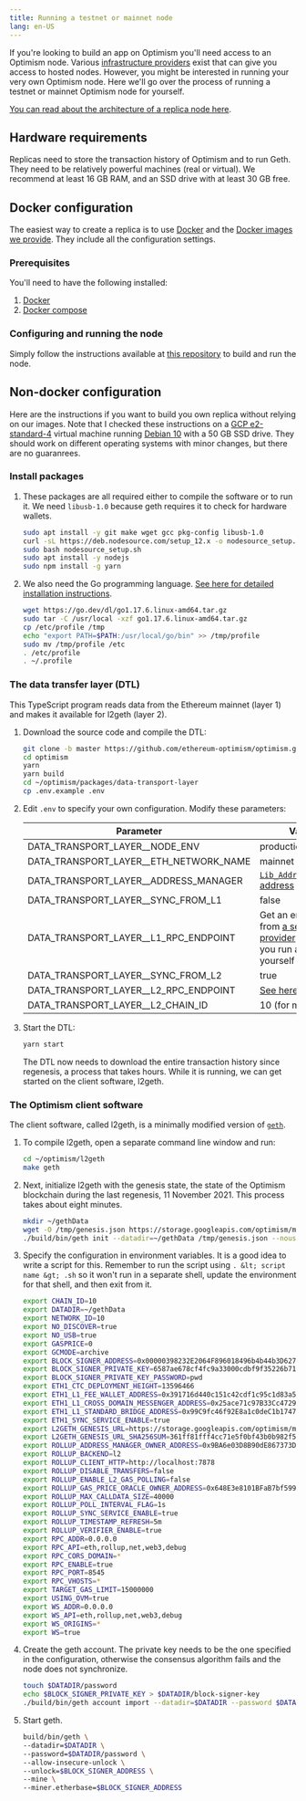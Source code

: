 ```yaml
---
title: Running a testnet or mainnet node
lang: en-US
---
```


If you're looking to build an app on Optimism you'll need access to an Optimism node.
Various [infrastructure providers](https://www.optimism.io/apps/tools) exist that can give you access to hosted nodes.
However, you might be interested in running your very own Optimism node.
Here we'll go over the process of running a testnet or mainnet Optimism node for yourself.

[You can read about the architecture of a replica node here](../../how-optimism-works/#block-execution).

## Hardware requirements

Replicas need to store the transaction history of Optimism and to run Geth. 
They need to be relatively powerful machines (real or virtual). 
We recommend at least 16 GB RAM, and an SSD drive with at least 30 GB free.

## Docker configuration

The easiest way to create a replica is to use [Docker](https://www.docker.com/) and the [Docker images we provide](https://hub.docker.com/u/ethereumoptimism). They include all the configuration settings.

### Prerequisites

You'll need to have the following installed:

1. [Docker](https://www.docker.com/)
1. [Docker compose](https://docs.docker.com/compose/install/)

### Configuring and running the node

Simply follow the instructions available at [this repository](https://github.com/optimisticben/op-replica/) to build and run the node.

## Non-docker configuration

Here are the instructions if you want to build you own replica without relying on our images.
Note that I checked these instructions on a [GCP e2-standard-4](https://cloud.google.com/compute/docs/general-purpose-machines#e2-standard) virtual machine running [Debian 10](https://www.debian.org/News/2021/2021100902) with a 50 GB SSD drive. 
They should work on different operating systems with minor changes, but there are no guaranrees.

### Install packages

1. These packages are all required either to compile the software or to run it. 
    We need `libusb-1.0` because geth requires it to check for hardware wallets.

    ```sh
    sudo apt install -y git make wget gcc pkg-config libusb-1.0
    curl -sL https://deb.nodesource.com/setup_12.x -o nodesource_setup.sh
    sudo bash nodesource_setup.sh
    sudo apt install -y nodejs
    sudo npm install -g yarn  
    ```

1. We also need the Go programming language.
    [See here for detailed installation instructions](https://go.dev/doc/install).

    ```sh
    wget https://go.dev/dl/go1.17.6.linux-amd64.tar.gz
    sudo tar -C /usr/local -xzf go1.17.6.linux-amd64.tar.gz
    cp /etc/profile /tmp
    echo "export PATH=$PATH:/usr/local/go/bin" >> /tmp/profile
    sudo mv /tmp/profile /etc
    . /etc/profile
    . ~/.profile
    ```


### The data transfer layer (DTL)

This TypeScript program reads data from the Ethereum mainnet (layer 1) and makes it available for l2geth (layer 2). 

1. Download the source code and compile the DTL:

    ```sh
    git clone -b master https://github.com/ethereum-optimism/optimism.git
    cd optimism
    yarn
    yarn build
    cd ~/optimism/packages/data-transport-layer
    cp .env.example .env
    ```

1. Edit `.env` to specify your own configuration.
    Modify these parameters:


    | Parameter | Value |
    | --------- | ----- |
    | DATA_TRANSPORT_LAYER__NODE_ENV         | production |
    | DATA_TRANSPORT_LAYER__ETH_NETWORK_NAME | mainnet |    
    | DATA_TRANSPORT_LAYER__ADDRESS_MANAGER  | [`Lib_AddressManager` address](https://github.com/ethereum-optimism/optimism/tree/develop/packages/contracts/deployments/mainnet#layer-1-contracts) | 
    | DATA_TRANSPORT_LAYER__SYNC_FROM_L1     | false |    
    | DATA_TRANSPORT_LAYER__L1_RPC_ENDPOINT  | Get an endpoint from [a service provider](https://ethereum.org/en/developers/docs/nodes-and-clients/nodes-as-a-service/) unless you run a node yourself |
    | DATA_TRANSPORT_LAYER__SYNC_FROM_L2     | true |
    | DATA_TRANSPORT_LAYER__L2_RPC_ENDPOINT  | [See here](../../useful-tools/networks/) |
    | DATA_TRANSPORT_LAYER__L2_CHAIN_ID      | 10 (for mainnet) |



1. Start the DTL:

    ```sh
    yarn start
    ```

    The DTL now needs to download the entire transaction history since regenesis, a process that takes hours.
    While it is running, we can get started on the client software, l2geth.


### The Optimism client software

The client software, called l2geth, is a minimally modified version of [`geth`](https://geth.ethereum.org/).

1. To compile l2geth, open a separate command line window and run:

    ```sh
    cd ~/optimism/l2geth
    make geth
    ```

1. Next, initialize l2geth with the genesis state, the state of the Optimism blockchain during the last regenesis, 11 November 2021. 
   This process takes about eight minutes.

    ```sh
    mkdir ~/gethData
    wget -O /tmp/genesis.json https://storage.googleapis.com/optimism/mainnet/genesis-v0.5.0.json
    ./build/bin/geth init --datadir=~/gethData /tmp/genesis.json --nousb
    ```

1. Specify the configuration in environment variables. 
    It is a good idea to write a script for this.
    Remember to run the script using `. &lt; script name &gt; .sh` so it won't run in a separate shell, update the environment for that shell, and then exit from it.

    ```sh
    export CHAIN_ID=10
    export DATADIR=~/gethData
    export NETWORK_ID=10
    export NO_DISCOVER=true
    export NO_USB=true
    export GASPRICE=0
    export GCMODE=archive
    export BLOCK_SIGNER_ADDRESS=0x00000398232E2064F896018496b4b44b3D62751F
    export BLOCK_SIGNER_PRIVATE_KEY=6587ae678cf4fc9a33000cdbf9f35226b71dcc6a4684a31203241f9bcfd55d27
    export BLOCK_SIGNER_PRIVATE_KEY_PASSWORD=pwd
    export ETH1_CTC_DEPLOYMENT_HEIGHT=13596466
    export ETH1_L1_FEE_WALLET_ADDRESS=0x391716d440c151c42cdf1c95c1d83a5427bca52c
    export ETH1_L1_CROSS_DOMAIN_MESSENGER_ADDRESS=0x25ace71c97B33Cc4729CF772ae268934F7ab5fA1
    export ETH1_L1_STANDARD_BRIDGE_ADDRESS=0x99C9fc46f92E8a1c0deC1b1747d010903E884bE1
    export ETH1_SYNC_SERVICE_ENABLE=true
    export L2GETH_GENESIS_URL=https://storage.googleapis.com/optimism/mainnet/genesis-v0.5.0.json
    export L2GETH_GENESIS_URL_SHA256SUM=361ff81fff4cc71e5f0bf43b0b982f5cfd08d068f730b9a61516fe1fa8fd914a
    export ROLLUP_ADDRESS_MANAGER_OWNER_ADDRESS=0x9BA6e03D8B90dE867373Db8cF1A58d2F7F006b3A
    export ROLLUP_BACKEND=l2
    export ROLLUP_CLIENT_HTTP=http://localhost:7878
    export ROLLUP_DISABLE_TRANSFERS=false
    export ROLLUP_ENABLE_L2_GAS_POLLING=false
    export ROLLUP_GAS_PRICE_ORACLE_OWNER_ADDRESS=0x648E3e8101BFaB7bf5997Bd007Fb473786019159
    export ROLLUP_MAX_CALLDATA_SIZE=40000
    export ROLLUP_POLL_INTERVAL_FLAG=1s
    export ROLLUP_SYNC_SERVICE_ENABLE=true
    export ROLLUP_TIMESTAMP_REFRESH=5m
    export ROLLUP_VERIFIER_ENABLE=true
    export RPC_ADDR=0.0.0.0
    export RPC_API=eth,rollup,net,web3,debug
    export RPC_CORS_DOMAIN=*
    export RPC_ENABLE=true
    export RPC_PORT=8545
    export RPC_VHOSTS=*
    export TARGET_GAS_LIMIT=15000000
    export USING_OVM=true
    export WS_ADDR=0.0.0.0
    export WS_API=eth,rollup,net,web3,debug
    export WS_ORIGINS=*
    export WS=true
    ```

1. Create the geth account. 
   The private key needs to be the one specified in the configuration, otherwise the consensus algorithm fails and the node does not synchronize.

    ```sh
    touch $DATADIR/password
    echo $BLOCK_SIGNER_PRIVATE_KEY > $DATADIR/block-signer-key
    ./build/bin/geth account import --datadir=$DATADIR --password $DATADIR/password $DATADIR/block-signer-key
    ```

1. Start geth. 

    ```sh
    build/bin/geth \
    --datadir=$DATADIR \
    --password=$DATADIR/password \
    --allow-insecure-unlock \
    --unlock=$BLOCK_SIGNER_ADDRESS \
    --mine \
    --miner.etherbase=$BLOCK_SIGNER_ADDRESS
    ```

